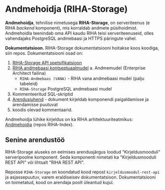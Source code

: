 # Andmehoidja (RIHA-Storage)

__Andmehoidja__,  tehnilise nimetusega __RIHA-Storage__, on serveriteenus (e RIHA _backend_ komponent), mis korraldab andmete püsihoidmist. Andmehoidla teenindab oma API kaudu RIHA teisi serveriteenuseid, olles vahendajaks PostgreSQL andmebaasi ja HTTPS päringute vahel.

**Dokumentatsioon.** RIHA-Storage dokumentatsiooni hoitakse koos koodiga, siin repos. Dokumentatsiooni osad on:

1. [RIHA-Storage API spetsifikatsioon](docs/RIHA-Storage-API.md)
2. [RIHA andmebaasi kontseptuaalmudel](docs/RIHA-Storage-Conceptual.md)
  a. Andmemudel (Enterprise Architect failina)
    - `RIHA-Andmebaas (VANA)` - RIHA vana andmebaasi mudel (palju tabeleid)
    - `RIHA-Storage` PostgreSQL andmebaasi mudel
3. Kommenteeritud SQL-skriptid  
4. [Arendusjuhend](docs/Arendusjuhend.md) - dokument kirjeldab komponendi paigaldamisse ja arendamisse puutuvat
5. koodis olevad kommentaarid.

Andmehoidja lühike kirjeldus on ka RIHA arhitektuuriteatmikus: [Andmehoidja](https://arhitektuur.riha.ee/Andmehoidja) (repos RIHA-Index).

## Senine arendustöö

RIHA-Storage aluseks on eelmises arendusjärgus loodud "Kirjeldusmooduli" serveripoolne komponent. Seda komponenti nimetati ka "Kirjeldusmooduli REST API" või lihtsalt "RIHA REST API". 

Reposse `RIHA-Storage` on koondatud kood repost `kirjeldusmoodul-rest-api` ja asjassepuutuv, varem eraldiseisev dokumentatsioon. Dokumentatsiooni on toimetatud, kood on arendaja poolt üleantud kujul.


